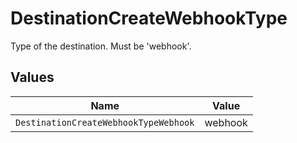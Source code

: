 # DestinationCreateWebhookType

Type of the destination. Must be 'webhook'.


## Values

| Name                                  | Value                                 |
| ------------------------------------- | ------------------------------------- |
| `DestinationCreateWebhookTypeWebhook` | webhook                               |